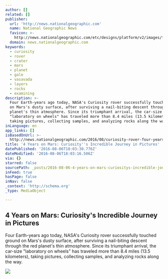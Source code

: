 ```yaml
---
author: []
related: []
publisher:
  url: 'http://news.nationalgeographic.com'
  name: National Geographic News
  favicon: >-
    http://news.nationalgeographic.com/etc/designs/platform/v2/images/favicon.ico
  domain: news.nationalgeographic.com
keywords:
  - curiosity
  - rover
  - crater
  - mars
  - planet
  - gale
  - vasavada
  - layers
  - rocks
  - examining
description: >-
  Four Earth-years ago today, NASA's Curiosity rover successfully touched ground
  on Mars's dusty surface, after surviving a nail-biting descent through the red
  planet's thin atmosphere. Since its triumphant arrival, the car-size
  "laboratory on wheels" has traveled more than 8.4 miles (13.5 kilometers),
  taking pictures, collecting samples, and analyzing rocks along the way.
inLanguage: en
app_links: []
isBasedOnUrl: >-
  http://news.nationalgeographic.com/2016/08/curiosity-rover-four-years-mars-science/
title: '4 Years on Mars: Curiosity''s Incredible Journey in Pictures'
datePublished: '2016-08-06T18:03:30.776Z'
dateModified: '2016-08-06T18:03:16.506Z'
via: {}
starred: false
sourcePath: _posts/2016-08-06-4-years-on-mars-curiositys-incredible-journey-in-pictures.md
inFeed: true
hasPage: false
inNav: false
_context: 'http://schema.org'
_type: MediaObject

---
```

<article style=""><h1>4 Years on Mars: Curiosity's Incredible Journey in Pictures</h1><p>Four Earth-years ago today, NASA's Curiosity rover successfully touched ground on Mars's dusty surface, after surviving a nail-biting descent through the red planet's thin atmosphere. Since its triumphant arrival, the car-size "laboratory on wheels" has traveled more than 8.4 miles (13.5 kilometers), taking pictures, collecting samples, and analyzing rocks along the way.</p><img src="http://news.nationalgeographic.com/content/dam/news/2015/08/05/marscuriositythirdbday/07marscuriosityturns3.ngsversion.1470424025813.jpg" /></article>